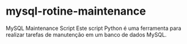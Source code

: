 # mysql-rotine-maintenance
MySQL Maintenance Script Este script Python é uma ferramenta para realizar tarefas de manutenção em um banco de dados MySQL. 
